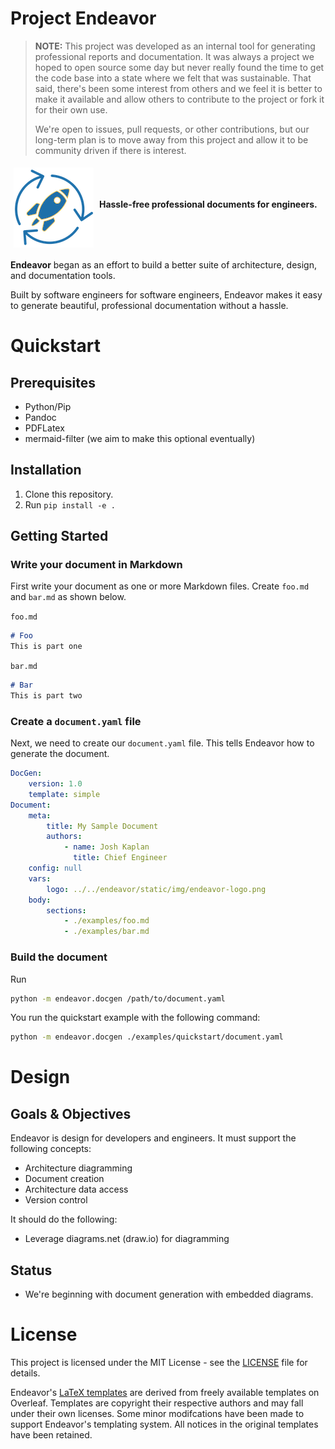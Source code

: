 # Project Endeavor

> **NOTE:** This project was developed as an internal tool for generating
> professional reports and documentation. It was always a project we hoped to
> open source some day but never really found the time to get the code base into
> a state where we felt that was sustainable. That said, there's been some
> interest from others and we feel it is better to make it available and allow
> others to contribute to the project or fork it for their own use.
>
> We're open to issues, pull requests, or other contributions, but our long-term
> plan is to move away from this project and allow it to be community driven if
> there is interest.


<img src="./src/endeavor/static/img/endeavor-logo_128px.png"
alt="Endeavor project logo"
style="margin: 5px;"
align="middle">
**Hassle-free professional documents for engineers.**


**Endeavor** began as an effort to build a better suite of architecture, design, and documentation tools.

Built by software engineers for software engineers, Endeavor makes
it easy to generate beautiful, professional documentation without a hassle.

# Quickstart

## Prerequisites


- Python/Pip
- Pandoc
- PDFLatex
- mermaid-filter (we aim to make this optional eventually)

##  Installation

1. Clone this repository.
2. Run `pip install -e .`

## Getting Started

### Write your document in Markdown

First write your document as one or more Markdown files. Create `foo.md` and `bar.md` as shown below.

`foo.md`
```md
# Foo
This is part one
```

`bar.md`
```md
# Bar
This is part two
```

### Create a `document.yaml` file

Next, we need to create our `document.yaml` file. This tells Endeavor how to generate the document.

```yaml
DocGen:
    version: 1.0
    template: simple
Document:
    meta:
        title: My Sample Document
        authors:
            - name: Josh Kaplan
              title: Chief Engineer
    config: null
    vars:
        logo: ../../endeavor/static/img/endeavor-logo.png
    body:
        sections:
            - ./examples/foo.md
            - ./examples/bar.md
```

### Build the document

Run

```bash
python -m endeavor.docgen /path/to/document.yaml
```

You run the quickstart example with the following command:

```bash
python -m endeavor.docgen ./examples/quickstart/document.yaml
```

# Design

## Goals & Objectives

Endeavor is design for developers and engineers. It must support the following concepts:

* Architecture diagramming
* Document creation
* Architecture data access
* Version control

It should do the following:

* Leverage diagrams.net (draw.io) for diagramming

## Status

- We're beginning with document generation with embedded diagrams.

# License

This project is licensed under the MIT License - see the [LICENSE](LICENSE.md) file for details.

Endeavor's [LaTeX templates](/src/endeavor/templates) are derived from freely
available templates on Overleaf. Templates are copyright their respective
authors and may fall under their own licenses. Some minor modifcations have
been made to support Endeavor's templating system. All notices in the original
templates have been retained.

